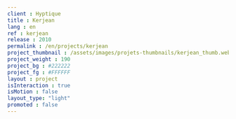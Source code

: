 ```yaml
---
client : Hyptique
title : Kerjean
lang : en
ref : kerjean
release : 2010
permalink : /en/projects/kerjean
project_thumbnail : /assets/images/projets-thumbnails/kerjean_thumb.webp
project_weight : 190
project_bg : #222222
project_fg : #FFFFFF
layout : project
isInteraction : true
isMotion : false
layout_type: "light"
promoted : false
---
```

